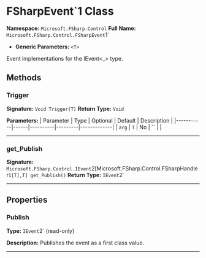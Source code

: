 # FSharpEvent`1 Class

**Namespace:** `Microsoft.FSharp.Control`
**Full Name:** `Microsoft.FSharp.Control.FSharpEvent`1`
- **Generic Parameters:** `<T>`

Event implementations for the IEvent<_> type.

## Methods

### Trigger

**Signature:** `Void Trigger(T)`
**Return Type:** `Void`

**Parameters:**
| Parameter | Type | Optional | Default | Description |
|-----------|------|----------|---------|-------------|
| `arg` | `T` | No | `` |  |

---

### get_Publish

**Signature:** `Microsoft.FSharp.Control.IEvent`2[Microsoft.FSharp.Control.FSharpHandler`1[T],T] get_Publish()`
**Return Type:** `IEvent`2`

---

## Properties

### Publish

**Type:** `IEvent`2` (read-only)

**Description:** Publishes the event as a first class value.

---